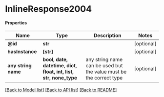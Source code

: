 # InlineResponse2004

#### Properties
Name | Type | Description | Notes
------------ | ------------- | ------------- | -------------
**@id** | **str** |  | [optional] 
**hasInstance** | **[str]** |  | [optional] 
**any string name** | **bool, date, datetime, dict, float, int, list, str, none_type** | any string name can be used but the value must be the correct type | [optional]

[[Back to Model list]](../README.md#documentation-for-models) [[Back to API list]](../README.md#documentation-for-api-endpoints) [[Back to README]](../README.md)

